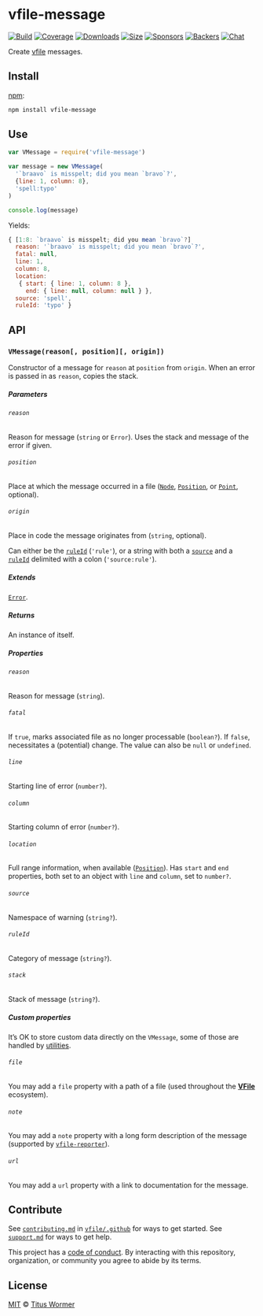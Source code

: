 # vfile-message

[![Build][build-badge]][build]
[![Coverage][coverage-badge]][coverage]
[![Downloads][downloads-badge]][downloads]
[![Size][size-badge]][size]
[![Sponsors][sponsors-badge]][collective]
[![Backers][backers-badge]][collective]
[![Chat][chat-badge]][chat]

Create [vfile][] messages.

## Install

[npm][]:

```bash
npm install vfile-message
```

## Use

```js
var VMessage = require('vfile-message')

var message = new VMessage(
  '`braavo` is misspelt; did you mean `bravo`?',
  {line: 1, column: 8},
  'spell:typo'
)

console.log(message)
```

Yields:

```js
{ [1:8: `braavo` is misspelt; did you mean `bravo`?]
  reason: '`braavo` is misspelt; did you mean `bravo`?',
  fatal: null,
  line: 1,
  column: 8,
  location:
   { start: { line: 1, column: 8 },
     end: { line: null, column: null } },
  source: 'spell',
  ruleId: 'typo' }
```

## API

### `VMessage(reason[, position][, origin])`

Constructor of a message for `reason` at `position` from `origin`.
When an error is passed in as `reason`, copies the stack.

##### Parameters

###### `reason`

Reason for message (`string` or `Error`).
Uses the stack and message of the error if given.

###### `position`

Place at which the message occurred in a file ([`Node`][node],
[`Position`][position], or [`Point`][point], optional).

###### `origin`

Place in code the message originates from (`string`, optional).

Can either be the [`ruleId`][ruleid] (`'rule'`), or a string with both a
[`source`][source] and a [`ruleId`][ruleid] delimited with a colon
(`'source:rule'`).

##### Extends

[`Error`][error].

##### Returns

An instance of itself.

##### Properties

###### `reason`

Reason for message (`string`).

###### `fatal`

If `true`, marks associated file as no longer processable (`boolean?`).
If `false`, necessitates a (potential) change.
The value can also be `null` or `undefined`.

###### `line`

Starting line of error (`number?`).

###### `column`

Starting column of error (`number?`).

###### `location`

Full range information, when available ([`Position`][position]).
Has `start` and `end` properties, both set to an object with `line` and
`column`, set to `number?`.

###### `source`

Namespace of warning (`string?`).

###### `ruleId`

Category of message (`string?`).

###### `stack`

Stack of message (`string?`).

##### Custom properties

It’s OK to store custom data directly on the `VMessage`, some of those are
handled by [utilities][util].

###### `file`

You may add a `file` property with a path of a file (used throughout the
[**VFile**][vfile] ecosystem).

###### `note`

You may add a `note` property with a long form description of the message
(supported by [`vfile-reporter`][reporter]).

###### `url`

You may add a `url` property with a link to documentation for the message.

## Contribute

See [`contributing.md`][contributing] in [`vfile/.github`][health] for ways to
get started.
See [`support.md`][support] for ways to get help.

This project has a [code of conduct][coc].
By interacting with this repository, organization, or community you agree to
abide by its terms.

## License

[MIT][license] © [Titus Wormer][author]

<!-- Definitions -->

[build-badge]: https://img.shields.io/travis/vfile/vfile-message.svg

[build]: https://travis-ci.org/vfile/vfile-message

[coverage-badge]: https://img.shields.io/codecov/c/github/vfile/vfile-message.svg

[coverage]: https://codecov.io/github/vfile/vfile-message

[downloads-badge]: https://img.shields.io/npm/dm/vfile-message.svg

[downloads]: https://www.npmjs.com/package/vfile-message

[size-badge]: https://img.shields.io/bundlephobia/minzip/vfile-message.svg

[size]: https://bundlephobia.com/result?p=vfile-message

[sponsors-badge]: https://opencollective.com/unified/sponsors/badge.svg

[backers-badge]: https://opencollective.com/unified/backers/badge.svg

[collective]: https://opencollective.com/unified

[chat-badge]: https://img.shields.io/badge/chat-spectrum-7b16ff.svg

[chat]: https://spectrum.chat/unified/vfile

[npm]: https://docs.npmjs.com/cli/install

[contributing]: https://github.com/vfile/.github/blob/master/contributing.md

[support]: https://github.com/vfile/.github/blob/master/support.md

[health]: https://github.com/vfile/.github

[coc]: https://github.com/vfile/.github/blob/master/code-of-conduct.md

[license]: license

[author]: https://wooorm.com

[error]: https://developer.mozilla.org/en-US/docs/Web/JavaScript/Reference/Global_Objects/Error

[node]: https://github.com/syntax-tree/unist#node

[position]: https://github.com/syntax-tree/unist#position

[point]: https://github.com/syntax-tree/unist#point

[vfile]: https://github.com/vfile/vfile

[util]: https://github.com/vfile/vfile#utilities

[reporter]: https://github.com/vfile/vfile-reporter

[ruleid]: #ruleid

[source]: #source

